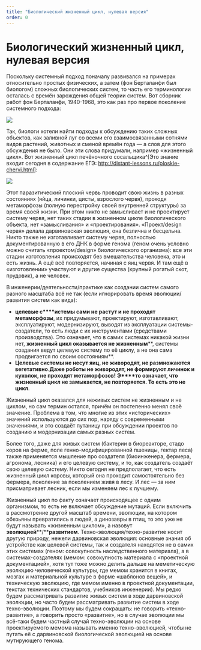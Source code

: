 ```yaml
---
title: "Биологический жизненный цикл, нулевая версия"
order: 0
---
```


# Биологический жизненный цикл, нулевая версия

Поскольку системный подход поначалу развивался на примерах относительно простых физических, а затем (фон Берталанфи был биологом) сложных биологических систем, то часть его терминологии осталась с времён зарождения общей теории систем. Вот сборник работ фон Берталанфи, 1940-1968, это как раз про первое поколение системного подхода:

![](/ru/methodology/20.png)

Так, биологи хотели найти подходы к обсуждению таких сложных объектов, как заливной луг со всеми его взаимосвязанными сотнями видов растений, животных и сменой времён года — а слов для этого обсуждения не было. Они эти слова придумали, например «жизненный цикл». Вот жизненный цикл печёночного сосальщика^[Это знание входит сегодня в содержание ЕГЭ: <http://distant-lessons.ru/ploskie-chervi.html>]:

![](/ru/methodology/21.png)

Этот паразитический плоский червь проводит свою жизнь в разных состояниях (яйца, личинки, цисты, взрослого червя), проходя метаморфозы (полную перестройку своей внутренней структуры) за время своей жизни. При этом никто не замысливает и не проектирует систему червя, нет таких стадии в жизненном цикле биологического объекта, нет «замысливания» и «проектирования». «Проект/design червя» делала дарвиновская эволюция, она безлична и бесцельна. Никто также не изготавливает систему червя, полностью документированную в его ДНК в форме генома (геном очень условно можно считать «проектом/design» биологического организма): все эти стадии изготовления происходят без вмешательства человека, это и есть жизнь. А ещё всё повторяется, начиная с яиц червя. И там ещё в «изготовлении» участвуют и другие существа (крупный рогатый скот, прудовик), а не человек.

В инженерии/деятельности/практике как создании систем самого разного масштаба всё не так (если игнорировать время эволюции/развития систем как вида):

* **целевые с****истемы сами не растут и не проходят метаморфозы**, их придумывают, проектируют, изготавливают, эксплуатируют, модернизируют, выводят из эксплуатации системы-создатели, то есть люди с их инструментами (средствами производства). Это означает, что в самих системах никакой жизни нет, **жизненный цикл оказывается не жизненным****, системы создания ведут целевую систему по её циклу, а не она сама продвигается по своим состояниям**.
* **Целевые системы не несут яиц, не живородят, не размножаются вегетативно**.**Даже роботы не живородят, не формируют личинок и куколок, не проходят метаморфозов!** **Э****то означает, что жизненный цикл не замыкается, не повторяется. То есть это не цикл**.

Жизненный цикл оказался для неживых систем не жизненным и не циклом, но сам термин остался, причём он постепенно менял своё значение. Проблема в том, что многие из этих «исторических» значений используются до сих пор, наряду с современными значениями, и это создаёт путаницу при обсуждении проектов по созданию и модернизации самых разных систем.

Более того, даже для живых систем (бактерии в биореакторе, стадо коров на ферме, поле генно-модифицированной пшеницы, гектар леса) также применяется мышление про создателя (биоинженера, фермера, агронома, лесника) и его целевую систему, и то, как создатель создаёт свою целевую систему. Никто сегодня не предполагает, что есть жизненный цикл коровы, который она проходит самостоятельно без фермера, поколение за поколением живя в лесу. И лес — за ним присматривает лесник, если мы изменяем лес к лучшему.

Жизненный цикл по факту означает происходящее с одним организмом, то есть не включает обсуждение мутаций. Если включить в рассмотрение другой масштаб времени, эволюции, на котором обезьяны превратились в людей, а динозавры в птиц, то это уже не будут называть «жизненным циклом», а назовут **эволюцией****/****развитием**. Техно-эволюция/техно-развитие носит другую природу, нежели дарвиновская эволюция: основные знания об устройстве как целевой системы, так и создателя находятся не в самих этих системах (геном: совокупность наследственного материала), а в системах-создателях (мемом: совокупность материала с «проектной документацией», хотя тут тоже можно делить дальше на меметическую эволюцию человеческой культуры, где мемом хранится в книгах, мозгах и материальной культуре в форме «шаблонов вещей», и техническую эволюцию, где мемом именно в проектной документации, текстах технических стандартов, учебников инженерии). Мы редко будем рассматривать развитие живых систем в ходе дарвиновской эволюции, но часто будем рассматривать развитие систем в ходе техно-эволюции. Поэтому мы будем сокращать: не говорить «техно-развитие», а говорить просто «развитие», но в случае эволюции мы всё-таки будем частный случай техно-эволюции на основе проектируемого мемома называть именно техно-эволюцией, чтобы не путать её с дарвиновской биологической эволюцией на основе мутирующего генома.